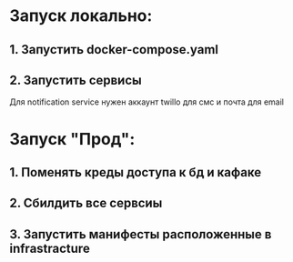 # Запуск локально:

## 1. Запустить docker-compose.yaml
## 2. Запустить сервисы
Для notification service нужен аккаунт twillo для смс и почта для email

# Запуск "Прод":

## 1. Поменять креды доступа к бд и кафаке
## 2. Сбилдить все сервсиы
## 3. Запустить манифесты расположенные в infrastracture
